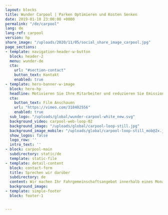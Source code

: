 ```yaml
---
layout: blocks
title: Wunder Carpool | Parken Optimieren und Kosten Senken
date: 2019-01-10 23:00:00 +0000
permalink: "/de/carpool"
lang: de
lang-ref: carpool
version: hp
share_image: "/uploads/2020/11/05/social_share_image_carpool.jpg"
page_sections:
- template: navigation-header-w-button
  block: header-2
  menu: wunder-de
  cta:
    url: "#section-contact"
    button_text: Kontakt
    enabled: true
- template: hero-banner-w-image
  block: hero-hp
  headline: Motivieren Sie Ihre Mitarbeiter und reduzieren Sie Emissionen mit Carpool
  cta:
    button_text: Film Anschauen
    url: "https://vimeo.com/318402556"
    enabled: true
  sub_logo: "/uploads/global/wunder-carpool-white_new.svg"
  background_video: carpool-web-loop-02
  background_image: "/uploads/global/carpool-loop-still.jpg"
  background_image_mobile: "/uploads/global/carpool-loop-still_mob@2x.jpg"
  show_logos: false
  logo_row: ''
  intro_text: ''
- block: carpool-main
  subdirectory: static/de
  template: static-file
- template: detail-content
  block: contact-form
  title: Sprechen wir darüber
  subdirectory: de
  content: Wir machen Ihr Fahrgemeinschaftsangebot innerhalb eines Monats startklar. Erzählen Sie uns von Ihrem Vorhaben und unser Team meldet sich bei Ihnen.
  background_image:
- template: simple-footer
  block: footer-1


---
```

